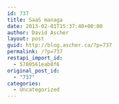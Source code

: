 ```yaml
---
id: 737
title: SaaS managa
date: 2013-02-01T15:37:40+00:00
author: David Ascher
layout: post
guid: http://blog.ascher.ca/?p=737
permalink: /?p=737
restapi_import_id:
  - 5780561eab8f6
original_post_id:
  - "737"
categories:
  - Uncategorized
---
```

